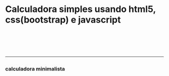 <h1>Calculadora simples usando html5, css(bootstrap) e javascript<h1>
<br>
<hr>
<h3>calculadora minimalista 

